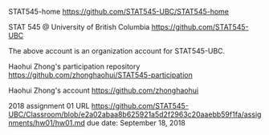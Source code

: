 STAT545-home https://github.com/STAT545-UBC/STAT545-home

STAT 545 @ University of British Columbia https://github.com/STAT545-UBC

The above account is an organization account for STAT545-UBC.


Haohui Zhong's participation repository https://github.com/zhonghaohui/STAT545-participation

Haohui Zhong's account https://github.com/zhonghaohui


2018 assignment 01 URL https://github.com/STAT545-UBC/Classroom/blob/e2a02abaa8b625921a5d2f2963c20aaebb59f1fa/assignments/hw01/hw01.md
due date: September 18, 2018
